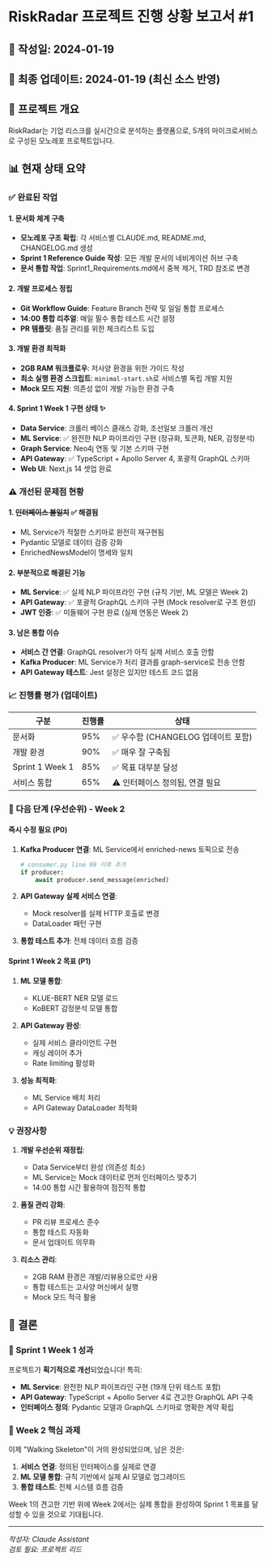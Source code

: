 # RiskRadar 프로젝트 진행 상황 보고서 #1

## 📅 작성일: 2024-01-19
## 📅 최종 업데이트: 2024-01-19 (최신 소스 반영)

## 🎯 프로젝트 개요
RiskRadar는 기업 리스크를 실시간으로 분석하는 플랫폼으로, 5개의 마이크로서비스로 구성된 모노레포 프로젝트입니다.

## 📊 현재 상태 요약

### ✅ 완료된 작업

#### 1. 문서화 체계 구축
- **모노레포 구조 확립**: 각 서비스별 CLAUDE.md, README.md, CHANGELOG.md 생성
- **Sprint 1 Reference Guide 작성**: 모든 개발 문서의 네비게이션 허브 구축
- **문서 통합 작업**: Sprint1_Requirements.md에서 중복 제거, TRD 참조로 변경

#### 2. 개발 프로세스 정립
- **Git Workflow Guide**: Feature Branch 전략 및 일일 통합 프로세스
- **14:00 통합 리추얼**: 매일 필수 통합 테스트 시간 설정
- **PR 템플릿**: 품질 관리를 위한 체크리스트 도입

#### 3. 개발 환경 최적화
- **2GB RAM 워크플로우**: 저사양 환경을 위한 가이드 작성
- **최소 실행 환경 스크립트**: `minimal-start.sh`로 서비스별 독립 개발 지원
- **Mock 모드 지원**: 의존성 없이 개발 가능한 환경 구축

#### 4. Sprint 1 Week 1 구현 상태 ✨
- **Data Service**: 크롤러 베이스 클래스 강화, 조선일보 크롤러 개선
- **ML Service**: ✅ 완전한 NLP 파이프라인 구현 (정규화, 토큰화, NER, 감정분석)
- **Graph Service**: Neo4j 연동 및 기본 스키마 구현
- **API Gateway**: ✅ TypeScript + Apollo Server 4, 포괄적 GraphQL 스키마
- **Web UI**: Next.js 14 셋업 완료

### ⚠️ 개선된 문제점 현황

#### 1. ~~인터페이스 불일치~~ ✅ 해결됨
- ML Service가 적절한 스키마로 완전히 재구현됨
- Pydantic 모델로 데이터 검증 강화
- EnrichedNewsModel이 명세와 일치

#### 2. 부분적으로 해결된 기능
- **ML Service**: ✅ 실제 NLP 파이프라인 구현 (규칙 기반, ML 모델은 Week 2)
- **API Gateway**: ✅ 포괄적 GraphQL 스키마 구현 (Mock resolver로 구조 완성)
- **JWT 인증**: ✅ 미들웨어 구현 완료 (실제 연동은 Week 2)

#### 3. 남은 통합 이슈
- **서비스 간 연결**: GraphQL resolver가 아직 실제 서비스 호출 안함
- **Kafka Producer**: ML Service가 처리 결과를 graph-service로 전송 안함
- **API Gateway 테스트**: Jest 설정은 있지만 테스트 코드 없음

### 📈 진행률 평가 (업데이트)

| 구분 | 진행률 | 상태 |
|------|--------|------|
| 문서화 | 95% | ✅ 우수함 (CHANGELOG 업데이트 포함) |
| 개발 환경 | 90% | ✅ 매우 잘 구축됨 |
| Sprint 1 Week 1 | 85% | ✅ 목표 대부분 달성 |
| 서비스 통합 | 65% | ⚠️ 인터페이스 정의됨, 연결 필요 |

### 🚀 다음 단계 (우선순위) - Week 2

#### 즉시 수정 필요 (P0)
1. **Kafka Producer 연결**: ML Service에서 enriched-news 토픽으로 전송
   ```python
   # consumer.py line 99 이후 추가
   if producer:
       await producer.send_message(enriched)
   ```

2. **API Gateway 실제 서비스 연결**:
   - Mock resolver를 실제 HTTP 호출로 변경
   - DataLoader 패턴 구현

3. **통합 테스트 추가**: 전체 데이터 흐름 검증

#### Sprint 1 Week 2 목표 (P1)
1. **ML 모델 통합**:
   - KLUE-BERT NER 모델 로드
   - KoBERT 감정분석 모델 통합
   
2. **API Gateway 완성**:
   - 실제 서비스 클라이언트 구현
   - 캐싱 레이어 추가
   - Rate limiting 활성화

3. **성능 최적화**:
   - ML Service 배치 처리
   - API Gateway DataLoader 최적화

### 💡 권장사항

1. **개발 우선순위 재정립**:
   - Data Service부터 완성 (의존성 최소)
   - ML Service는 Mock 데이터로 먼저 인터페이스 맞추기
   - 14:00 통합 시간 활용하여 점진적 통합

2. **품질 관리 강화**:
   - PR 리뷰 프로세스 준수
   - 통합 테스트 자동화
   - 문서 업데이트 의무화

3. **리소스 관리**:
   - 2GB RAM 환경은 개발/리뷰용으로만 사용
   - 통합 테스트는 고사양 머신에서 실행
   - Mock 모드 적극 활용

## 📝 결론

### 🎉 Sprint 1 Week 1 성과
프로젝트가 **획기적으로 개선**되었습니다! 특히:
- **ML Service**: 완전한 NLP 파이프라인 구현 (19개 단위 테스트 포함)
- **API Gateway**: TypeScript + Apollo Server 4로 견고한 GraphQL API 구축
- **인터페이스 정의**: Pydantic 모델과 GraphQL 스키마로 명확한 계약 확립

### 🔧 Week 2 핵심 과제
이제 "Walking Skeleton"이 거의 완성되었으며, 남은 것은:
1. **서비스 연결**: 정의된 인터페이스를 실제로 연결
2. **ML 모델 통합**: 규칙 기반에서 실제 AI 모델로 업그레이드
3. **통합 테스트**: 전체 시스템 흐름 검증

Week 1의 견고한 기반 위에 Week 2에서는 실제 통합을 완성하여 Sprint 1 목표를 달성할 수 있을 것으로 기대됩니다.

---
*작성자: Claude Assistant*  
*검토 필요: 프로젝트 리드*